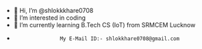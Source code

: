 - 👋 Hi, I’m @shlokkkhare0708
- 👀 I’m interested in coding
- 🌱 I’m currently learning B.Tech CS (IoT) from SRMCEM Lucknow
-                    My E-Mail ID:- shlokkhare0708@gmail.com

<!---
shlokkkhare0708/shlokkkhare0708 is a ✨ special ✨ repository because its `README.md` (this file) appears on your GitHub profile.
You can click the Preview link to take a look at your changes.
--->
